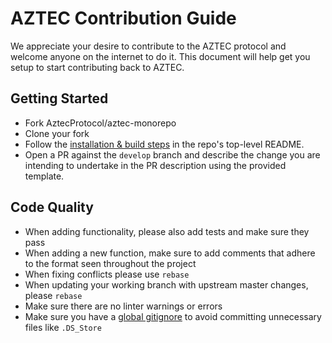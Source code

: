# AZTEC Contribution Guide

We appreciate your desire to contribute to the AZTEC protocol and welcome anyone on the internet to do it. This document will help get you setup to start contributing back to AZTEC.

## Getting Started

- Fork AztecProtocol/aztec-monorepo
- Clone your fork
- Follow the [installation & build steps](https://github.com/AztecProtocol/aztec-monorepo#contributing) in the repo's top-level README.
- Open a PR against the `develop` branch and describe the change you are intending to undertake in the PR description using the provided template.

## Code Quality

- When adding functionality, please also add tests and make sure they pass
- When adding a new function, make sure to add comments that adhere to the format seen throughout the project
- When fixing conflicts please use `rebase`
- When updating your working branch with upstream master changes, please `rebase`
- Make sure there are no linter warnings or errors
- Make sure you have a [global gitignore](https://help.github.com/articles/ignoring-files/) to avoid committing unnecessary files like `.DS_Store`
